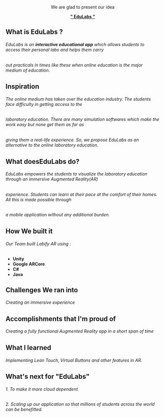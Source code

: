 <p align=center> We are glad to present our idea </p>

<p align=center> <b><u> " EduLabs " </b></u></p>

## What is EduLabs ?
###### EduLabs is an __interactive educational app__ which allows students to access their personal labs and helps them carry
###### out practicals in times like these when online education is the major medium of education.

## Inspiration 
###### The online medium has taken over the education industry. The students face difficulty in getting access to the 
###### laboratory education. There are many simulation softwares which make the work easy but none get them as far as 
###### giving them a real-life experience. So, we propose EduLabs as an alternative to the online laboratory education.

## What doesEduLabs do?
###### EduLabs empowers the students to visualize the laboratory education through an immersive Augmented Reality(AR)
###### experience. Students can learn at their pace at the comfort of their homes. All this is made possible through 
###### a mobile application without any additional burden.

## How We built it
###### Our Team built Labify AR using  :
<ul>
  <li> <b>Unity</b> </li>
  <li> <b>Google ARCore </b> </li>
  <li> <b>C# </b></li>
  <li> <b>Java</b></li>
</ul>

## Challenges We ran into
###### Creating an immersive experience 

## Accomplishments that I'm proud of
###### Creating a fully functional Augmented Reality app in a short span of time

## What I learned
###### Implementing Lean Touch, Virtual Buttons and other features in AR.

## What's next for "EduLabs"
###### 1. To make it more cloud dependent.
###### 2. Scaling up our application so that millions of students across the world can be benefitted.

